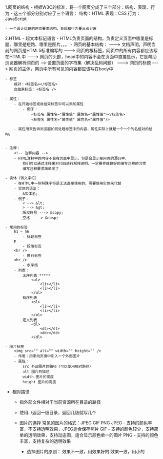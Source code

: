 1.网页的结构
	- 根据W3C的标准，将一个网页分成了三个部分：结构、表现、行为
	- 这三个部分分别对应了三个语言：
		结构：HTML
		表现：CSS
		行为：JavaScript
		
	- 一个设计优良的网页要求结构、表现和行为要三者分离

2.HTML
	- 超文本标记语言
	- HTML负责页面的结构，负责定义页面中哪里是标题、哪里是短路、哪里是图片。。。
	- 网页的基本结构：
		<!doctype html>   ---> 文档声明，声明当前的网页是HTML5标准编写的
		<html>  		---> 网页的根标签，网页中的所有内容都应该写在HTML中
			<head>     ---> 网页的头部，head中的内容不会在页面中直接显示，它是帮助浏览器解析网页的
				<meta charset="utf-8" /> --> 设置页面的字符集（解决乱码问题）
				<title></title>  ---> 网页的标题
			</head>
			<body>  ---> 网页的主体，网页中所有可见的内容都应该写在body中
			</body>
		</html>
		
	- 标签
		成对：<标签名></标签名>
		自结束标签: <标签名 />
		
	- 属性：
		- 在开始标签或自结束标签中可以添加属性
			- 例子：
				<标签名 属性名="属性值" 属性名="属性值"></标签名>
				<标签名 属性名="属性值" 属性名="属性值"/>
				
		- 属性用来告诉浏览器如何处理标签中的内容，属性实际上就是一个一个的名值对的结构。


	- 注释：
		<!-- 注释内容 -->
		- HTML注释中的内容不会在页面中显示，但是会显示在网页的源码中，
			我们可以通过注释来对代码进行解释说明，一定要养成良好的编写注释的习惯
			编写注释要求简单明了
			
	- 实体（转义字符）
		- 在HTML中一些特殊字符是无法直接使用的，需要使用实体来代替
		- 实体的语法：
			&实体名;
		- 例子：
			< --> &lt;
			> --> &gt;
			版权符号 ---> &copy;
			空格  ---> &nbsp;
			
	- 常用的标签
		h1 ~ h6
			- 标题标签
		p
			- 段落标签
		<br />
			- 换行标签
		<hr />
			- 水平线
		- 列表：
			无序列表 *****
				<ul>
					<li></li>
					<li></li>
				</ul>
			有序列表
				<ol>
					<li></li>
					<li></li>
				</ol>
			定义列表
				<dl>
					<dt></dt>
					<dd></dd>
				</dl>
				
	- 图片标签
		<img src="" alt="" width="" height="" />
		- 作用：用来向页面中引入一个外部图片
		- 属性：
			src 外部图片的路径（可以使用相对路径）
			alt 图片的描述
			width 图片的宽度
			height 图片的高度
			
	
- 相对路径
	- 指外部文件相对于当前资源所在目录的路径
	- 使用../返回一级目录，返回几级就写几个
			
			
	- 图片的选择
		常见的图片的格式：JPEG GIF PNG
		JPEG
			- 支持的颜色丰富，不支持透明效果，JPEG适合保存照片
		GIF
			- 支持的颜色较少，支持简单的透明效果，支持动态图，适合显示颜色单一的图片
		PNG
			- 支持的颜色丰富，支持复杂的透明效果
			
		- 选择图片的原则：
			效果不一致，用效果好的
			效果一致，用小的
			
			
			
			
			
			
				
				
				
